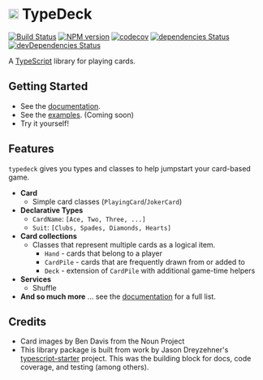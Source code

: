 # <img src='http://svgshare.com/i/38a.svg' height='20px' alt='TypeDeck' /> TypeDeck

[![Build Status](https://travis-ci.org/mitch-b/typedeck.svg?branch=master)](https://travis-ci.org/mitch-b/typedeck)
[![NPM version](https://img.shields.io/npm/v/typedeck.svg)](https://www.npmjs.com/package/typedeck)
[![codecov](https://codecov.io/gh/mitch-b/typedeck/branch/master/graph/badge.svg)](https://codecov.io/gh/mitch-b/typedeck)
[![dependencies Status](https://david-dm.org/mitch-b/typedeck/status.svg)](https://david-dm.org/mitch-b/typedeck)
[![devDependencies Status](https://david-dm.org/mitch-b/typedeck/dev-status.svg)](https://david-dm.org/mitch-b/typedeck?type=dev)

A [TypeScript](https://www.typescriptlang.org/) library for playing cards. 

## Getting Started

* See the [documentation](https://mitch-b.github.io/typedeck/).
* See the [examples](https://github.com/mitch-b/typedeck/tree/master/examples). (Coming soon)
* Try it yourself!

## Features

`typedeck` gives you types and classes to help jumpstart your card-based game. 

* **Card**
  * Simple card classes (`PlayingCard`/`JokerCard`)
* **Declarative Types**
  * `CardName`: `[Ace, Two, Three, ...]`
  * `Suit`: `[Clubs, Spades, Diamonds, Hearts]`
* **Card collections**
  * Classes that represent multiple cards as a logical item.
    * `Hand` - cards that belong to a player
    * `CardPile` - cards that are frequently drawn from or added to
    * `Deck` - extension of `CardPile` with additional game-time helpers
* **Services**
  * Shuffle
* **And so much more** ... see the [documentation](https://mitch-b.github.io/typedeck/) for a full list.

## Credits

* Card images by Ben Davis from the Noun Project
* This library package is built from work by Jason Dreyzehner's [typescript-starter](https://github.com/bitjson/typescript-starter) project. This was the building block for docs, code coverage, and testing (among others). 
